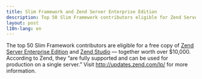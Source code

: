 ```yaml
---
title: Slim Framework and Zend Server Enterprise Edition
description: Top 50 Slim Framework contributors eligible for Zend Server Enterprise Edition and Zend Studio
layout: post
l10n-lang: en
---
```


The top 50 Slim Framework contributors are eligible for a free copy of
[Zend Server Enterprise Edition](http://www.zend.com/en/products/server/) and [Zend Studio](http://www.zend.com/en/products/studio/) — together worth over $10,000. According to Zend, they “are fully supported and can be used for production on a single server.” Visit <http://updates.zend.com/lp/> for more information.

